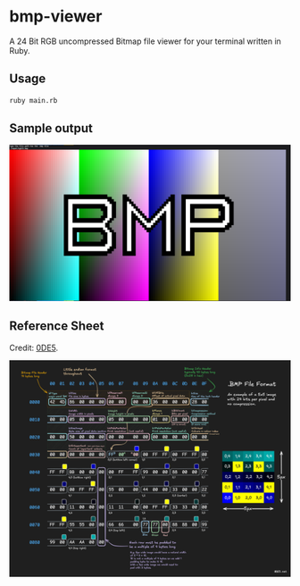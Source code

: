 # bmp-viewer

A 24 Bit RGB uncompressed Bitmap file viewer for your terminal written in Ruby.

## Usage

```bash
ruby main.rb
```

## Sample output

![](./assets/sample.png)

## Reference Sheet

Credit: [0DE5](https://www.0de5.net/stimuli/binary-formats-through-bitmap-images).

![](./assets/reference.png)

